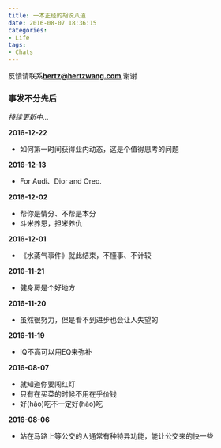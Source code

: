 ```yaml
---
title: 一本正经的胡说八道
date: 2016-08-07 18:36:15
categories:
- Life
tags:
- Chats
---
```


反馈请联系[**hertz@hertzwang.com**](mailto:hertz@hertzwang.com),谢谢

### 事发不分先后

*持续更新中...*	

**2016-12-22**

* 如何第一时间获得业内动态，这是个值得思考的问题

**2016-12-13**

* For Audi、Dior and Oreo.

**2016-12-02**

* 帮你是情分、不帮是本分
* 斗米养恩，担米养仇

<!-- more -->

**2016-12-01**

* 《水蒸气事件》就此结束，不懂事、不计较

**2016-11-21**

* 健身房是个好地方

**2016-11-20**

* 虽然很努力，但是看不到进步也会让人失望的


**2016-11-19**

* IQ不高可以用EQ来弥补

**2016-08-07**

* 就知道你要闯红灯
* 只有在买菜的时候不用在乎价钱
* 好(hăo)吃不一定好(hào)吃


**2016-08-06**

* 站在马路上等公交的人通常有种特异功能，能让公交来的快一些

